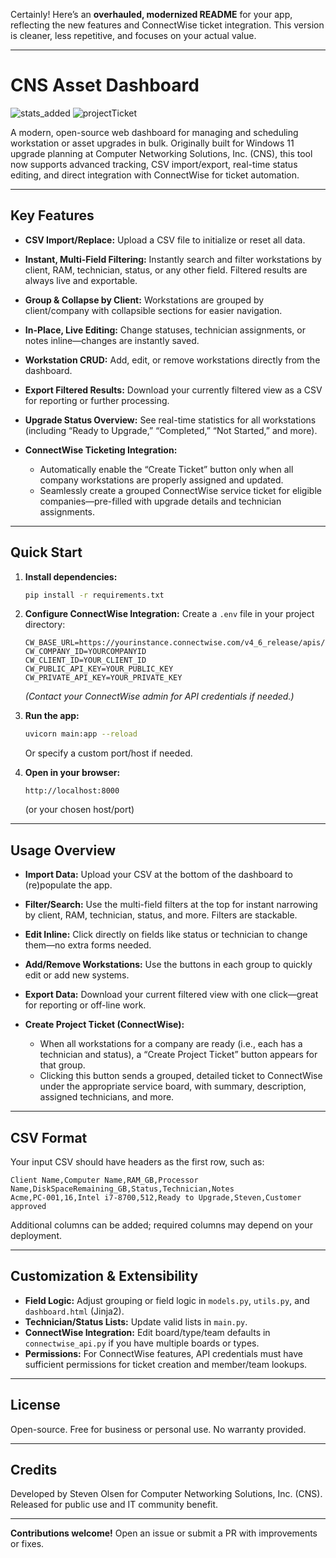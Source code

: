 Certainly! Here’s an **overhauled, modernized README** for your app, reflecting the new features and ConnectWise ticket integration. This version is cleaner, less repetitive, and focuses on your actual value.

---

# CNS Asset Dashboard

![stats\_added](https://github.com/user-attachments/assets/bc338ec2-ac43-45ca-b1bf-569242295ff5)
![projectTicket](https://github.com/user-attachments/assets/069dc1cb-b7db-4c81-a6cf-d8c94dd31766)

A modern, open-source web dashboard for managing and scheduling workstation or asset upgrades in bulk. Originally built for Windows 11 upgrade planning at Computer Networking Solutions, Inc. (CNS), this tool now supports advanced tracking, CSV import/export, real-time status editing, and direct integration with ConnectWise for ticket automation.

---

## Key Features

* **CSV Import/Replace:** Upload a CSV file to initialize or reset all data.
* **Instant, Multi-Field Filtering:** Instantly search and filter workstations by client, RAM, technician, status, or any other field. Filtered results are always live and exportable.
* **Group & Collapse by Client:** Workstations are grouped by client/company with collapsible sections for easier navigation.
* **In-Place, Live Editing:** Change statuses, technician assignments, or notes inline—changes are instantly saved.
* **Workstation CRUD:** Add, edit, or remove workstations directly from the dashboard.
* **Export Filtered Results:** Download your currently filtered view as a CSV for reporting or further processing.
* **Upgrade Status Overview:** See real-time statistics for all workstations (including “Ready to Upgrade,” “Completed,” “Not Started,” and more).
* **ConnectWise Ticketing Integration:**

  * Automatically enable the “Create Ticket” button only when all company workstations are properly assigned and updated.
  * Seamlessly create a grouped ConnectWise service ticket for eligible companies—pre-filled with upgrade details and technician assignments.

---

## Quick Start

1. **Install dependencies:**

   ```bash
   pip install -r requirements.txt
   ```

2. **Configure ConnectWise Integration:**
   Create a `.env` file in your project directory:

   ```
   CW_BASE_URL=https://yourinstance.connectwise.com/v4_6_release/apis/3.0
   CW_COMPANY_ID=YOURCOMPANYID
   CW_CLIENT_ID=YOUR_CLIENT_ID
   CW_PUBLIC_API_KEY=YOUR_PUBLIC_KEY
   CW_PRIVATE_API_KEY=YOUR_PRIVATE_KEY
   ```

   *(Contact your ConnectWise admin for API credentials if needed.)*

3. **Run the app:**

   ```bash
   uvicorn main:app --reload
   ```

   Or specify a custom port/host if needed.

4. **Open in your browser:**

   ```
   http://localhost:8000
   ```

   (or your chosen host/port)

---

## Usage Overview

* **Import Data:** Upload your CSV at the bottom of the dashboard to (re)populate the app.
* **Filter/Search:** Use the multi-field filters at the top for instant narrowing by client, RAM, technician, status, and more. Filters are stackable.
* **Edit Inline:** Click directly on fields like status or technician to change them—no extra forms needed.
* **Add/Remove Workstations:** Use the buttons in each group to quickly edit or add new systems.
* **Export Data:** Download your current filtered view with one click—great for reporting or off-line work.
* **Create Project Ticket (ConnectWise):**

  * When all workstations for a company are ready (i.e., each has a technician and status), a “Create Project Ticket” button appears for that group.
  * Clicking this button sends a grouped, detailed ticket to ConnectWise under the appropriate service board, with summary, description, assigned technicians, and more.

---

## CSV Format

Your input CSV should have headers as the first row, such as:

```
Client Name,Computer Name,RAM_GB,Processor Name,DiskSpaceRemaining_GB,Status,Technician,Notes
Acme,PC-001,16,Intel i7-8700,512,Ready to Upgrade,Steven,Customer approved
```

Additional columns can be added; required columns may depend on your deployment.

---

## Customization & Extensibility

* **Field Logic:** Adjust grouping or field logic in `models.py`, `utils.py`, and `dashboard.html` (Jinja2).
* **Technician/Status Lists:** Update valid lists in `main.py`.
* **ConnectWise Integration:** Edit board/type/team defaults in `connectwise_api.py` if you have multiple boards or types.
* **Permissions:** For ConnectWise features, API credentials must have sufficient permissions for ticket creation and member/team lookups.

---

## License

Open-source. Free for business or personal use. No warranty provided.

---

## Credits

Developed by Steven Olsen for Computer Networking Solutions, Inc. (CNS). Released for public use and IT community benefit.

---

**Contributions welcome!** Open an issue or submit a PR with improvements or fixes.
